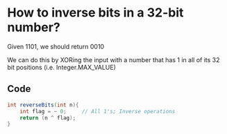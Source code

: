 
# How to inverse bits in a 32-bit number?

Given 1101, we should return 0010

We can do this by XORing the input with a number that has 1 in all of its 32 bit positions (i.e. Integer.MAX_VALUE)


## Code

```java
int reverseBits(int n){
	int flag = ~ 0; 	// All 1's; Inverse operations
	return (n ^ flag);
} 
```